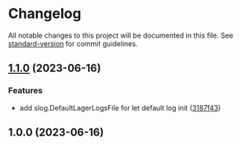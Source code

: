 # Changelog

All notable changes to this project will be documented in this file. See [standard-version](https://github.com/conventional-changelog/standard-version) for commit guidelines.

## [1.1.0](https://github.com/bar-counter/slog/compare/v1.0.0...v1.1.0) (2023-06-16)


### Features

* add slog.DefaultLagerLogsFile for let default log init ([3187f43](https://github.com/bar-counter/slog/commit/3187f43e798b605594668f858885f3d62bf0a29e))

## 1.0.0 (2023-06-16)
